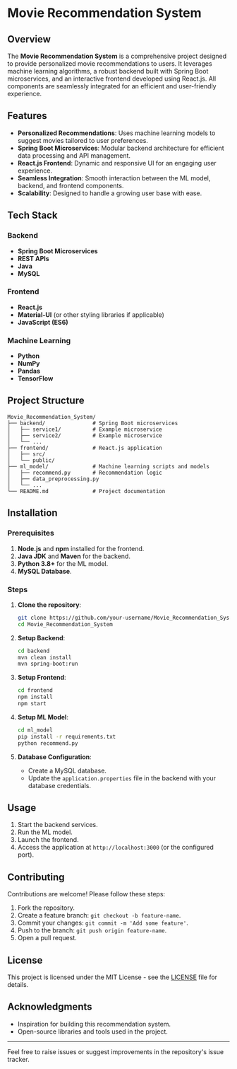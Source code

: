 # Movie Recommendation System

## Overview
The **Movie Recommendation System** is a comprehensive project designed to provide personalized movie recommendations to users. It leverages machine learning algorithms, a robust backend built with Spring Boot microservices, and an interactive frontend developed using React.js. All components are seamlessly integrated for an efficient and user-friendly experience.

## Features
- **Personalized Recommendations**: Uses machine learning models to suggest movies tailored to user preferences.
- **Spring Boot Microservices**: Modular backend architecture for efficient data processing and API management.
- **React.js Frontend**: Dynamic and responsive UI for an engaging user experience.
- **Seamless Integration**: Smooth interaction between the ML model, backend, and frontend components.
- **Scalability**: Designed to handle a growing user base with ease.

## Tech Stack
### Backend
- **Spring Boot Microservices**
- **REST APIs**
- **Java**
- **MySQL**

### Frontend
- **React.js**
- **Material-UI** (or other styling libraries if applicable)
- **JavaScript (ES6)**

### Machine Learning
- **Python**
- **NumPy**
- **Pandas**
- **TensorFlow**

## Project Structure
```plaintext
Movie_Recommendation_System/
├── backend/               # Spring Boot microservices
│   ├── service1/          # Example microservice
│   ├── service2/          # Example microservice
│   └── ...
├── frontend/              # React.js application
│   ├── src/
│   └── public/
├── ml_model/              # Machine learning scripts and models
│   ├── recommend.py       # Recommendation logic
│   ├── data_preprocessing.py
│   └── ...
└── README.md              # Project documentation
```

## Installation

### Prerequisites
1. **Node.js** and **npm** installed for the frontend.
2. **Java JDK** and **Maven** for the backend.
3. **Python 3.8+** for the ML model.
4. **MySQL Database**.

### Steps
1. **Clone the repository**:
   ```bash
   git clone https://github.com/your-username/Movie_Recommendation_System.git
   cd Movie_Recommendation_System
   ```

2. **Setup Backend**:
   ```bash
   cd backend
   mvn clean install
   mvn spring-boot:run
   ```

3. **Setup Frontend**:
   ```bash
   cd frontend
   npm install
   npm start
   ```

4. **Setup ML Model**:
   ```bash
   cd ml_model
   pip install -r requirements.txt
   python recommend.py
   ```

5. **Database Configuration**:
   - Create a MySQL database.
   - Update the `application.properties` file in the backend with your database credentials.

## Usage
1. Start the backend services.
2. Run the ML model.
3. Launch the frontend.
4. Access the application at `http://localhost:3000` (or the configured port).

## Contributing
Contributions are welcome! Please follow these steps:
1. Fork the repository.
2. Create a feature branch: `git checkout -b feature-name`.
3. Commit your changes: `git commit -m 'Add some feature'`.
4. Push to the branch: `git push origin feature-name`.
5. Open a pull request.

## License
This project is licensed under the MIT License - see the [LICENSE](LICENSE) file for details.

## Acknowledgments
- Inspiration for building this recommendation system.
- Open-source libraries and tools used in the project.

---
Feel free to raise issues or suggest improvements in the repository's issue tracker.
